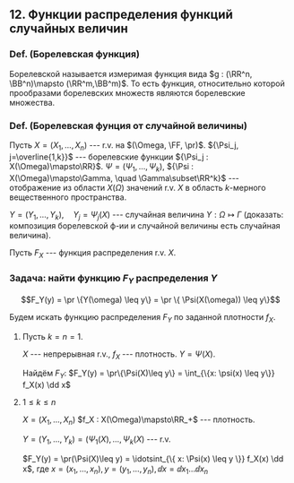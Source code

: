 ## 12. Функции распределения функций случайных величин ##

### Def. (Борелевская функция) ###
Борелевской называется измеримая функция вида $g : (\RR^n, \BB^n)\mapsto (\RR^m,\BB^m)$.
То есть функция, относительно которой прообразами борелевских множеств являются борелевские множества.

### Def. (Борелевская фунция от случайной величины) ###
Пусть $X = (X_1, \ldots, X_n)$ --- r.v. на $(\Omega, \FF, \pr)$.
${\Psi_j, j=\overline{1,k}}$ --- борелевские функции ${\Psi_j : X(\Omega)\mapsto\RR}$.
${\Psi = (\Psi_1, \ldots, \Psi_k)}$,
${\Psi : X(\Omega)\mapsto\Gamma, \quad \Gamma\subset\RR^k}$ --- отображение из области $X(\Omega)$ значений r.v. $X$
в область $k$-мерного вещественного пространства.

$Y = (Y_1, \ldots, Y_k), \quad Y_j = \Psi_j(X)$ --- случайная величина $Y: \Omega\mapsto\Gamma$
(доказать: композиция борелевской ф-ии и случайной величины есть случайная величина).

Пусть $F_X$ --- функция распределения r.v. $X$.

### Задача: найти функцию $F_Y$ распределения $Y$ ###

$$F_Y(y) = \pr \{Y(\omega) \leq y\} = \pr \{ \Psi(X(\omega)) \leq y\}$$

Будем искать функцию распределения $F_Y$ по заданной плотности $f_X$.

1.  Пусть $k=n=1$.
    
    $X$ --- непрерывная r.v., $f_X$ --- плотность.
    $Y = \Psi(X)$.
    
    Найдём $F_Y$:
    $F_Y(y) = \pr\{\Psi(X)\leq y\} = \int_{\{x: \psi(x) \leq y\}} f_X(x) \dd x$

2.  $1 \leq k \leq n$
    
    $X = (X_1, \ldots, X_n)$
    $f_X : X(\Omega)\mapsto\RR_+$ --- плотность.

    $Y = (Y_1, \ldots, Y_k) = (\Psi_1(X), \ldots, \Psi_k(X)$ --- r.v.

    $F_Y(y) = \pr(\Psi(X)\leq y) = \idotsint_{\{ x: \Psi(x) \leq y \}} f_X(x) \dd x$,
    где ${x=(x_1, \ldots, x_n)}, {y=(y_1,\ldots,y_n)}, {\dd x = \dd x_1 \ldots \dd x_n}$

